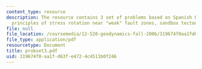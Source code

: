 ```yaml
---
content_type: resource
description: The resource contains 3 set of problems based on Spanish Peaks, basic
  principles of stress rotation near "weak" fault zones, sandbox tectonics.
file: null
file_location: /coursemedia/12-520-geodynamics-fall-2006/319674f0aa1fd63fe4724c4511b0f246_probset3.pdf
file_type: application/pdf
resourcetype: Document
title: probset3.pdf
uid: 319674f0-aa1f-d63f-e472-4c4511b0f246
---
```

